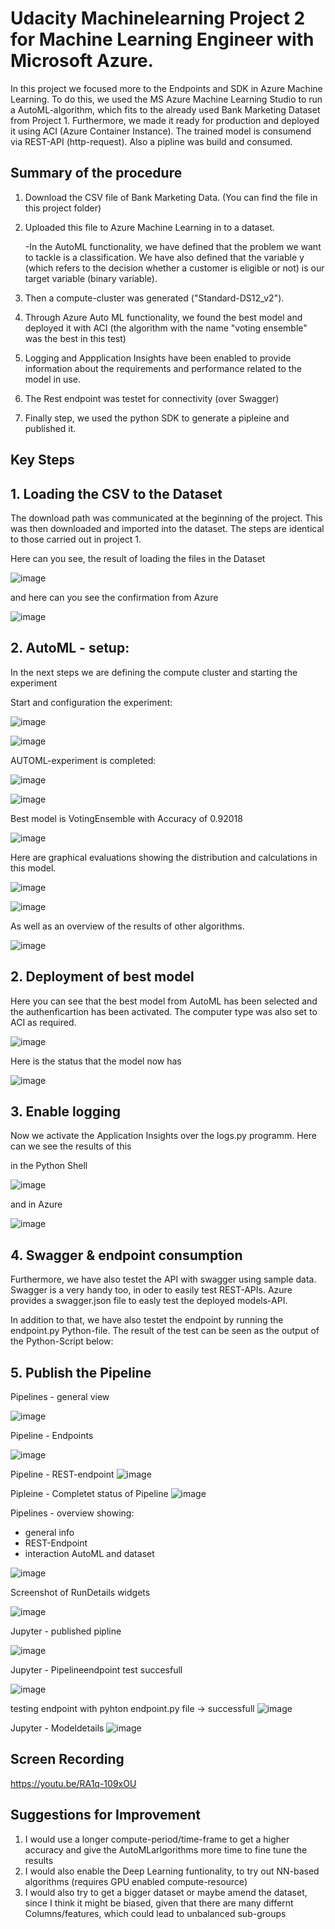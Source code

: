 
# Udacity Machinelearning Project 2 for Machine Learning Engineer with Microsoft Azure.

In this project we focused more to the Endpoints and SDK in Azure Machine Learning. To do this, we used the MS Azure Machine Learning Studio to run a AutoML-algorithm, which fits to the already used Bank Marketing Dataset from Project 1. Furthermore, we made it ready for production and deployed it using ACI (Azure Container Instance). The trained model is consumend via REST-API (http-request). Also a pipline was build and consumed.


## Summary of the procedure

1.  Download the CSV file of Bank Marketing Data. (You can find the file in this project folder)

2.  Uploaded this file to Azure Machine Learning in to a dataset. 

    -In the AutoML functionality, we have defined that the problem we want to tackle is a classification. We have also defined that the variable y (which refers to the decision      whether a customer is eligible or not) is our target variable (binary variable).

3.  Then a compute-cluster was generated ("Standard-DS12_v2").

4.  Through Azure Auto ML functionality, we found the best model and deployed it with ACI (the algorithm with the name "voting ensemble" was the best in this test)

5.  Logging and Appplication Insights have been enabled to provide information about the requirements and performance related to the model in use.

6.  The Rest endpoint was testet for connectivity (over Swagger)

7.  Finally step, we used the python SDK to generate a pipleine and published it.



## Key Steps

## 1. Loading the CSV to the Dataset
The download path was communicated at the beginning of the project. 
This was then downloaded and imported into the dataset. The steps are identical to those carried out in project 1.

Here can you see, the result of loading the files in the Dataset

![image](https://user-images.githubusercontent.com/41972011/117182580-cda9dc80-add6-11eb-8bdf-2fcfd5796c82.png)

and here can you see the confirmation from Azure

![image](https://user-images.githubusercontent.com/41972011/117182190-583e0c00-add6-11eb-975c-916fdc64ff29.png)



## 2. AutoML - setup: 
In the next steps we are defining the compute cluster and starting the experiment

Start and configuration the experiment:

![image](https://user-images.githubusercontent.com/41972011/117183622-0a2a0800-add8-11eb-9ac9-b18e25772d81.png)

![image](https://user-images.githubusercontent.com/41972011/117182858-2a0cfc00-add7-11eb-979c-849eb47e147a.png)

AUTOML-experiment is completed:

![image](https://user-images.githubusercontent.com/41972011/117183939-6ee56280-add8-11eb-8633-d6594c959316.png)

![image](https://user-images.githubusercontent.com/41972011/117183959-79076100-add8-11eb-8da9-d9d78f73f61f.png)


Best model is VotingEnsemble with Accuracy of 0.92018

![image](https://user-images.githubusercontent.com/41972011/117184106-a6540f00-add8-11eb-82dd-5d9f96191dc2.png)

Here are graphical evaluations showing the distribution and calculations in this model.

![image](https://user-images.githubusercontent.com/41972011/117184268-d4395380-add8-11eb-835b-ef9cfd3eac8e.png)

![image](https://user-images.githubusercontent.com/41972011/117184299-dbf8f800-add8-11eb-98c5-805e1e08bf7a.png)

As well as an overview of the results of other algorithms.

![image](https://user-images.githubusercontent.com/41972011/117184374-f206b880-add8-11eb-8eab-1ccf79ad202f.png)


## 2. Deployment of best model

Here you can see that the best model from AutoML has been selected and the authenficartion has been activated. The computer type was also set to ACI as required.

![image](https://user-images.githubusercontent.com/41972011/117184434-05b21f00-add9-11eb-9f50-8f5cace9737b.png)

Here is the status that the model now has

![image](https://user-images.githubusercontent.com/41972011/117184699-4ca01480-add9-11eb-983a-a3b2c0031fa6.png)


## 3. Enable logging

Now we activate the Application Insights over the logs.py programm. Here can we see the results of this

in the Python Shell

![image](https://user-images.githubusercontent.com/41972011/117184945-97219100-add9-11eb-98d7-686dfef9ce21.png)

and in Azure

![image](https://user-images.githubusercontent.com/41972011/117184987-a4d71680-add9-11eb-9a43-eb98ad07d1bf.png)








## 4. Swagger & endpoint consumption 

Furthermore, we have also testet the API with swagger using sample data. Swagger is a very handy too, in oder to easily test REST-APIs. Azure provides a swagger.json file to easly test the deployed models-API.

In addition to that, we have also testet the endpoint by running the endpoint.py Python-file. The result of the test can be seen as the output of the Python-Script below:


## 5. Publish the Pipeline

Pipelines - general view

![image](https://user-images.githubusercontent.com/81966908/116793319-6cc49080-aac6-11eb-98dc-4f21cea7c583.png)


Pipeline - Endpoints 

![image](https://user-images.githubusercontent.com/81966908/116793390-d2b11800-aac6-11eb-8e85-f34aca41da39.png)

Pipeline - REST-endpoint
![image](https://user-images.githubusercontent.com/81966908/117018550-e215a880-acf4-11eb-85b4-0c75c23f985d.png)

Pipleine - Completet status of Pipeline
![image](https://user-images.githubusercontent.com/81966908/117018656-ffe30d80-acf4-11eb-959a-66b70b1d1758.png)


Pipelines - overview showing:
  - general info
  - REST-Endpoint
  - interaction AutoML and dataset

![image](https://user-images.githubusercontent.com/81966908/116793490-523ee700-aac7-11eb-87f4-addd81fdf7f5.png)

Screenshot of RunDetails widgets

![image](https://user-images.githubusercontent.com/81966908/116887413-926aaa80-ac2a-11eb-9646-41b43f6b3838.png)

Jupyter - published pipline

![image](https://user-images.githubusercontent.com/81966908/116887637-cfcf3800-ac2a-11eb-8863-35311a096bb3.png)

Jupyter - Pipelineendpoint test succesfull

![image](https://user-images.githubusercontent.com/81966908/117019360-9fa09b80-acf5-11eb-9ef5-1f08ccb15f2d.png)

testing endpoint with pyhton endpoint.py file -> successfull
![image](https://user-images.githubusercontent.com/81966908/117020109-6b79aa80-acf6-11eb-851b-de4a2f62360b.png)



Jupyter - Modeldetails
![image](https://user-images.githubusercontent.com/81966908/116888138-656ac780-ac2b-11eb-9023-58b0d7b582a8.png)



## Screen Recording

https://youtu.be/RA1q-109xOU

## Suggestions for Improvement

1. I would use a longer compute-period/time-frame to get a higher accuracy and give the AutoMLarlgorithms more time to fine tune the results
2. I would also enable the Deep Learning funtionality, to try out NN-based algorithms (requires GPU enabled compute-resource)
3. I would also try to get a bigger dataset or maybe amend the dataset, since I think it might be biased, given that there are many differnt Columns/features, which could lead to unbalanced sub-groups
